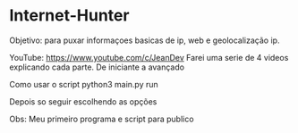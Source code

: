 # Internet-Hunter

Objetivo: para puxar informaçoes basicas de ip, web e geolocalização ip.

YouTube: https://www.youtube.com/c/JeanDev
Farei uma serie de 4 videos explicando cada parte. De iniciante a avançado

Como usar o script
python3 main.py run

Depois so seguir escolhendo as opções


Obs: Meu primeiro programa e script para publico
